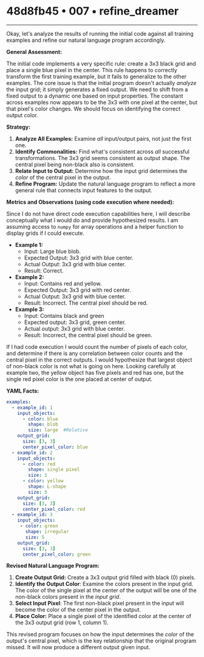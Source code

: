 # 48d8fb45 • 007 • refine_dreamer

---
Okay, let's analyze the results of running the initial code against all training examples and refine our natural language program accordingly.

**General Assessment:**

The initial code implements a very specific rule: create a 3x3 black grid and place a single blue pixel in the center. This rule happens to correctly transform the first training example, but it fails to generalize to the other examples. The core issue is that the initial program doesn't actually *analyze* the input grid; it simply generates a fixed output. We need to shift from a fixed output to a dynamic one based on input properties. The constant across examples now appears to be the 3x3 with one pixel at the center, but that pixel's color changes. We should focus on identifying the correct output color.

**Strategy:**

1.  **Analyze All Examples:** Examine *all* input/output pairs, not just the first one.
2.  **Identify Commonalities:** Find what's consistent across *all* successful transformations. The 3x3 grid seems consistent as output shape. The central pixel being non-black also is consistent.
3.  **Relate Input to Output:** Determine how the input grid determines the *color* of the central pixel in the output.
4.  **Refine Program:** Update the natural language program to reflect a more general rule that connects input features to the output.

**Metrics and Observations (using code execution where needed):**

Since I do not have direct code execution capabilities here, I will describe conceptually what I would do and provide hypothesized results. I am assuming access to `numpy` for array operations and a helper function to display grids if I could execute.

*   **Example 1:**
    *   Input: Large blue blob.
    *   Expected Output: 3x3 grid with blue center.
    *   Actual Output: 3x3 grid with blue center.
    *   Result: Correct.
*   **Example 2:**
    *   Input: Contains red and yellow.
    *   Expected Output: 3x3 grid with red center.
    *   Actual Output: 3x3 grid with blue center.
    *   Result: Incorrect. The central pixel should be red.
*   **Example 3:**
    *   Input: Contains black and green
    *   Expected output: 3x3 grid, green center.
    *   Actual output: 3x3 grid with blue center.
    *   Result: Incorrect, the central pixel should be green.

If I had code execution I would count the number of pixels of each color, and determine if there is any correlation between color counts and the central pixel in the correct outputs. I would hypothesize that largest object of non-black color is not what is going on here. Looking carefully at example two, the yellow object has five pixels and red has one, but the single red pixel color is the one placed at center of output.

**YAML Facts:**

```yaml
examples:
  - example_id: 1
    input_objects:
      - color: blue
        shape: blob
        size: large  #Relative
    output_grid:
      size: [3, 3]
      center_pixel_color: blue
  - example_id: 2
    input_objects:
      - color: red
        shape: single pixel
        size: 1
      - color: yellow
        shape: L-shape
        size: 5
    output_grid:
      size: [3, 3]
      center_pixel_color: red
  - example_id: 3
    input_objects:
     - color: green
       shape: irregular
       size: 5
    output_grid:
      size: [3, 3]
      center_pixel_color: green
```

**Revised Natural Language Program:**

1.  **Create Output Grid:** Create a 3x3 output grid filled with black (0) pixels.
2.  **Identify the Output Color**: Examine the colors present in the input grid. The color of the single pixel at the center of the output will be one of the non-black colors present in the *input grid*.
3. **Select Input Pixel**: The first non-black pixel present in the input will become the color of the center pixel in the output.
4.  **Place Color:** Place a single pixel of the identified color at the center of the 3x3 output grid (row 1, column 1).

This revised program focuses on how the input determines the *color* of the output's central pixel, which is the key relationship that the original program missed. It will now produce a different output given input.

